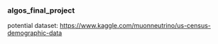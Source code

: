 ### algos_final_project

potential dataset: https://www.kaggle.com/muonneutrino/us-census-demographic-data

